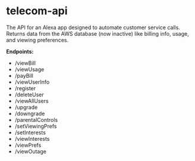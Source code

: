 # telecom-api

The API for an Alexa app designed to automate customer service calls. Returns data from the AWS database (now inactive) like billing info, usage, and viewing preferences.

**Endpoints:**
- /viewBill
- /viewUsage
- /payBill
- /viewUserInfo
- /register
- /deleteUser
- /viewAllUsers
- /upgrade
- /downgrade
- /parentalControls
- /setViewingPrefs
- /setInterests
- /viewInterests
- /viewPrefs
- /viewOutage
